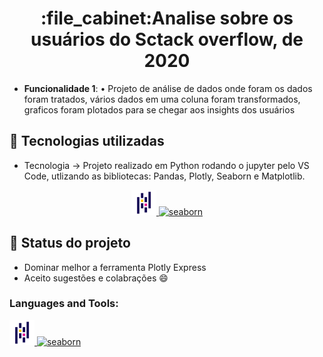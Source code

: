 <h1 align='center'>:file_cabinet:Analise sobre os usuários do Sctack overflow, de 2020 </h1>


* <b>Funcionalidade 1</b>:
• Projeto de análise de dados onde foram os dados foram tratados, vários dados em uma coluna foram transformados, graficos foram plotados para se chegar aos insights dos usuários


## :wrench: Tecnologias utilizadas
* Tecnologia →  Projeto realizado em Python rodando o jupyter pelo VS Code, utlizando as bibliotecas: Pandas, Plotly, Seaborn e Matplotlib.
<p align="center"> <a href="https://pandas.pydata.org/" target="_blank" rel="noreferrer"> 
  <img src="https://raw.githubusercontent.com/devicons/devicon/2ae2a900d2f041da66e950e4d48052658d850630/icons/pandas/pandas-original.svg" alt="pandas" width="40" height="40"/> 
</a> <a href="https://seaborn.pydata.org/" target="_blank" rel="noreferrer"> 
  <img src="https://seaborn.pydata.org/_images/logo-mark-lightbg.svg" alt="seaborn" width="40" height="40"/> </a> </p>

 ## :dart: Status do projeto
*  Dominar melhor a ferramenta Plotly Express
*  Aceito sugestões e colabrações 😄



<h3 align="left">Languages and Tools:</h3>
<p align="left"> <a href="https://pandas.pydata.org/" target="_blank" rel="noreferrer"> 
  <img src="https://raw.githubusercontent.com/devicons/devicon/2ae2a900d2f041da66e950e4d48052658d850630/icons/pandas/pandas-original.svg" alt="pandas" width="40" height="40"/> 
</a> <a href="https://seaborn.pydata.org/" target="_blank" rel="noreferrer"> 
  <img src="https://seaborn.pydata.org/_images/logo-mark-lightbg.svg" alt="seaborn" width="40" height="40"/> </a> </p>
